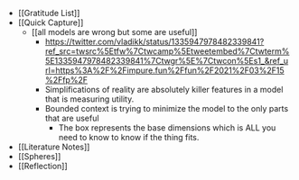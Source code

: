 - [[Gratitude List]]
- [[Quick Capture]]
    - [[all models are wrong but some are useful]]
        - https://twitter.com/vladikk/status/1335947978482339841?ref_src=twsrc%5Etfw%7Ctwcamp%5Etweetembed%7Ctwterm%5E1335947978482339841%7Ctwgr%5E%7Ctwcon%5Es1_&ref_url=https%3A%2F%2Fimpure.fun%2Ffun%2F2021%2F03%2F15%2Ffp%2F
        - Simplifications of reality are absolutely killer features in a model that is measuring utility. 
        - Bounded context is trying to minimize the model to the only parts that are useful
            - The box represents the base dimensions which is ALL you need to know to know if the thing fits. 
- [[Literature Notes]]
- [[Spheres]] 
- [[Reflection]]
